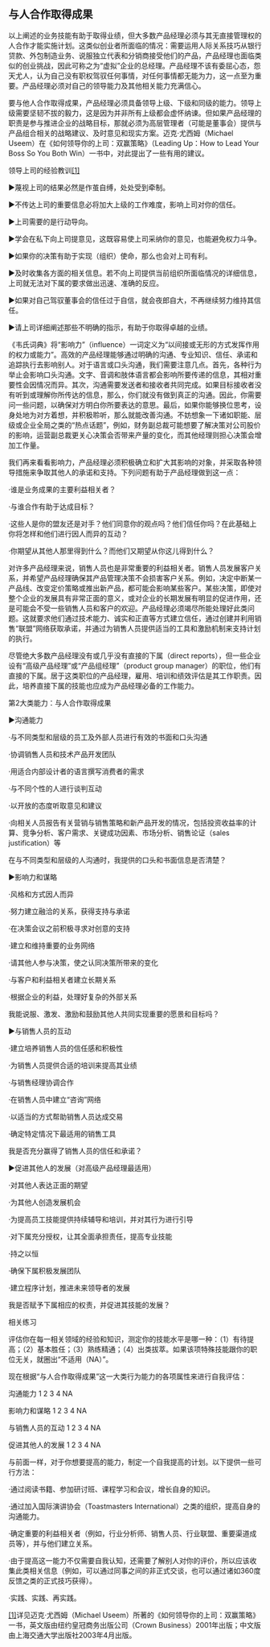 ## 与人合作取得成果

以上阐述的业务技能有助于取得业绩，但大多数产品经理必须与其无直接管理权的人合作才能实施计划。这类似创业者所面临的情况：需要运用人际关系技巧从银行贷款、外包制造业务、说服独立代表和分销商接受他们的产品，产品经理也面临类似的创业挑战，因此可称之为“虚拟”企业的总经理。产品经理不该有委屈心态，怨天尤人，认为自己没有职权驾驭任何事情，对任何事情都无能为力，这一点至为重要。产品经理必须对自己的领导能力及其他相关能力充满信心。

要与他人合作取得成果，产品经理必须具备领导上级、下级和同级的能力。领导上级需要坚韧不拔的毅力，这是因为并非所有上级都会虚怀纳谏。但如果产品经理的职责是参与推进企业的战略目标，那就必须为高层管理者（可能是董事会）提供与产品组合相关的战略建议、及时意见和现实方案。迈克·尤西姆（Michael Useem）在《如何领导你的上司：双赢策略》（Leading Up：How to Lead Your Boss So You Both Win）一书中，对此提出了一些有用的建议。

领导上司的经验教训[[1]](part0027.xhtml#ch1-back)

▶蔑视上司的结果必然是作茧自缚，处处受到牵制。

▶不传达上司的重要信息必将加大上级的工作难度，影响上司对你的信任。

▶上司需要的是行动导向。

▶学会在私下向上司提意见，这既容易使上司采纳你的意见，也能避免权力斗争。

▶如果你的决策有助于实现（组织）使命，那么也会对上司有利。

▶及时收集各方面的相关信息。若不向上司提供当前组织所面临情况的详细信息，上司就无法对下属的要求做出迅速、准确的反应。

▶如果对自己驾驭董事会的信任过于自信，就会夜郎自大，不再继续努力维持其信任。

▶请上司详细阐述那些不明确的指示，有助于你取得卓越的业绩。

《韦氏词典》将“影响力”（influence）一词定义为“以间接或无形的方式发挥作用的权力或能力”。高效的产品经理能够通过明确的沟通、专业知识、信任、承诺和追踪执行去影响别人。对于语言或口头沟通，我们需要注意几点。首先，各种行为举止会影响口头沟通。文字、音调和肢体语言都会影响所要传递的信息，其相对重要性会因情况而异。其次，沟通需要发送者和接收者共同完成。如果目标接收者没有听到或理解你所传达的信息，那么，你们就没有做到真正的沟通。因此，你需要问一些问题，以确保对方明白你所要表达的意思。最后，如果你能够换位思考，设身处地为对方着想，并积极聆听，那么就能改善沟通。不妨想象一下诸如职能、层级或企业全局之类的“热点话题”，例如，财务副总裁可能想要了解决策对公司股价的影响，运营副总裁更关心决策会否带来产量的变化，而其他经理则担心决策会增加工作量。

我们再来看看影响力，产品经理必须积极确立和扩大其影响的对象，并采取各种领导措施来争取其他人的承诺和支持。下列问题有助于产品经理做到这一点：

·谁是业务成果的主要利益相关者？

·与谁合作有助于达成目标？

·这些人是你的盟友还是对手？他们同意你的观点吗？他们信任你吗？在此基础上你将怎样和他们进行因人而异的互动？

·你期望从其他人那里得到什么？而他们又期望从你这儿得到什么？

对许多产品经理来说，销售人员也是非常重要的利益相关者。销售人员发展客户关系，并希望产品经理确保其产品管理决策不会损害客户关系。例如，决定中断某一产品线、改变定价策略或推出新产品，都可能会影响某些客户。某些决策，即使对整个企业的发展具有非常正面的意义，或对企业的长期发展有明显的促进作用，还是可能会不受一些销售人员和客户的欢迎。产品经理必须竭尽所能处理好此类问题。这就要求他们通过技术能力、诚实和正直等方式建立信任，通过创建并利用销售“联盟”网络获取承诺，并通过为销售人员提供适当的工具和激励机制来支持计划的执行。

尽管绝大多数产品经理没有或几乎没有直接的下属（direct reports），但一些企业设有“高级产品经理”或“产品组经理”（product group manager）的职位，他们有直接的下属。居于这类职位的产品经理，雇用、培训和绩效评估是其工作职责。因此，培养直接下属的技能也应成为产品经理必备的工作能力。

第2大类能力：与人合作取得成果

▶沟通能力

·与不同类型和层级的员工及外部人员进行有效的书面和口头沟通

·协调销售人员和技术产品开发团队

·用适合内部设计者的语言撰写消费者的需求

·与不同个性的人进行谈判互动

·以开放的态度听取意见和建议

·向相关人员报告有关营销与销售策略和新产品开发的情况，包括投资收益率的计算、竞争分析、客户需求、关键成功因素、市场分析、销售论证（sales justification）等

在与不同类型和层级的人沟通时，我提供的口头和书面信息是否清楚？

▶影响力和谋略

·风格和方式因人而异

·努力建立融洽的关系，获得支持与承诺

·在决策会议之前积极寻求对创意的支持

·建立和维持重要的业务网络

·请其他人参与决策，使之认同决策所带来的变化

·与客户和利益相关者建立长期关系

·根据企业的利益，处理好复杂的外部关系

我能说服、激发、激励和鼓励其他人共同实现重要的愿景和目标吗？

▶与销售人员的互动

·建立培养销售人员的信任感和积极性

·为销售人员提供合适的培训来提高其业绩

·与销售经理协调合作

·在销售人员中建立“咨询”网络

·以适当的方式帮助销售人员达成交易

·确定特定情况下最适用的销售工具

我是否充分赢得了销售人员的信任和承诺？

▶促进其他人的发展（对高级产品经理最适用）

·对其他人表达正面的期望

·为其他人创造发展机会

·为提高员工技能提供持续辅导和培训，并对其行为进行引导

·对下属充分授权，让其全面承担责任，提高专业技能

·持之以恒

·确保下属积极发展团队

·建立程序计划，推进未来领导者的发展

我是否赋予下属相应的权责，并促进其技能的发展？

相关练习

评估你在每一相关领域的经验和知识，测定你的技能水平是哪一种：（1）有待提高；（2）基本胜任；（3）熟练精通；（4）出类拔萃。如果该项特殊技能跟你的职位无关，就圈出“不适用（NA）”。

现在根据“与人合作取得成果”这一大类行为能力的各项属性来进行自我评估：

沟通能力 1 2 3 4 NA

影响力和谋略 1 2 3 4 NA

与销售人员的互动 1 2 3 4 NA

促进其他人的发展 1 2 3 4 NA

与前面一样，对于你想要提高的能力，制定一个自我提高的计划。以下提供一些可行方法：

·通过阅读书籍、参加研讨班、课程学习和会议，增长自身的知识。

·通过加入国际演讲协会（Toastmasters International）之类的组织，提高自身的沟通能力。

·确定重要的利益相关者（例如，行业分析师、销售人员、行业联盟、重要渠道成员等），并与他们建立关系。

·由于提高这一能力不仅需要自我认知，还需要了解别人对你的评价，所以应该收集此类相关信息（例如，可以通过同事之间的非正式交谈，也可以通过诸如360度反馈之类的正式技巧获得）。

·实践、实践、再实践。

[[1]](part0027.xhtml#ch1)详见迈克·尤西姆（Michael Useem）所著的《如何领导你的上司：双赢策略》一书，英文版由纽约皇冠商务出版公司（Crown Business）2001年出版；中文版由上海交通大学出版社2003年4月出版。

